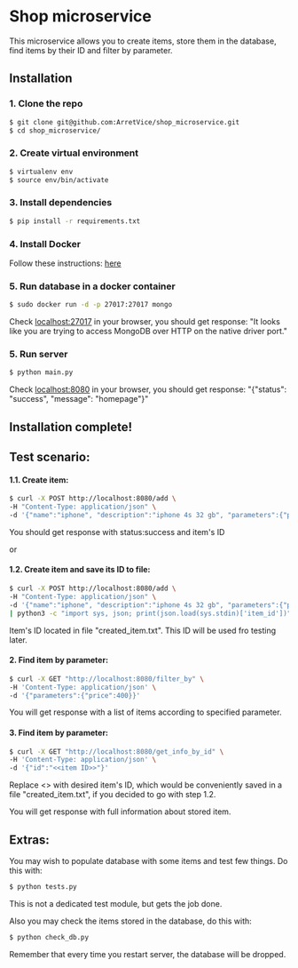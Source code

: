 # Shop microservice

This microservice allows you to create items, store them in the database, find items by their ID and filter by parameter.

## Installation

### 1. Clone the repo
```sh
$ git clone git@github.com:ArretVice/shop_microservice.git
$ cd shop_microservice/
```

### 2. Create virtual environment
```sh
$ virtualenv env
$ source env/bin/activate
```

### 3. Install dependencies
```sh
$ pip install -r requirements.txt
```

### 4. Install Docker
Follow these instructions: [here](https://docs.docker.com/install/linux/docker-ce/ubuntu/#prerequisites "here")

### 5. Run database in a docker container
```sh
$ sudo docker run -d -p 27017:27017 mongo
```
Check [localhost:27017](http://localhost:27017 "localhost:27017") in your browser, you should get response: "It looks like you are trying to access MongoDB over HTTP on the native driver port."

### 5. Run server
```sh
$ python main.py
```
Check [localhost:8080](http://localhost:8080 "localhost:8080") in your browser, you should get response: "{"status": "success", "message": "homepage"}"

## Installation complete!


## Test scenario:

#### 1.1. Create item:
```sh
$ curl -X POST http://localhost:8080/add \
-H "Content-Type: application/json" \
-d '{"name":"iphone", "description":"iphone 4s 32 gb", "parameters":{"price":400, "color":"white"}}'
```
You should get response with status:success and item's ID

or

#### 1.2. Create item and save its ID to file:
```sh
$ curl -X POST http://localhost:8080/add \
-H "Content-Type: application/json" \
-d '{"name":"iphone", "description":"iphone 4s 32 gb", "parameters":{"price":400, "color":"white"}}' \
| python3 -c "import sys, json; print(json.load(sys.stdin)['item_id'])" > 'created_item.txt'
```
Item's ID located in file "created_item.txt". This ID will be used fro testing later.

#### 2. Find item by parameter:
```sh
$ curl -X GET "http://localhost:8080/filter_by" \
-H 'Content-Type: application/json' \
-d '{"parameters":{"price":400}}'
```
You will get response with a list of items according to specified parameter.

#### 3. Find item by parameter:
```sh
$ curl -X GET "http://localhost:8080/get_info_by_id" \
-H 'Content-Type: application/json' \
-d '{"id":"<<item ID>>"}'
```
Replace <<item ID>> with desired item's ID, which would be conveniently saved in a file "created_item.txt", if you decided to go with step 1.2.

You will get response with full information about stored item.


## Extras:
You may wish to populate database with some items and test few things.
Do this with:
```sh
$ python tests.py
```
This is not a dedicated test module, but gets the job done.

Also you may check the items stored in the database, do this with:
```sh
$ python check_db.py
```
Remember that every time you restart server, the database will be dropped.
